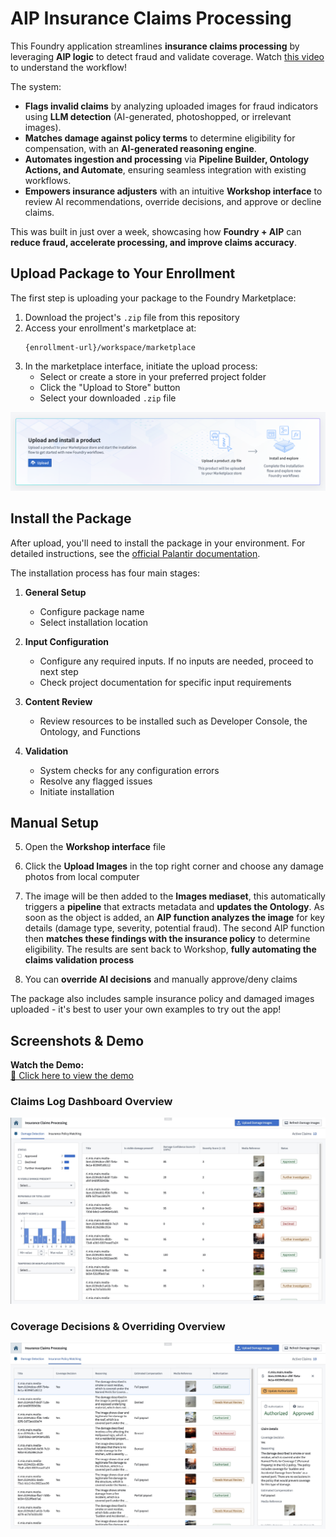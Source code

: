 # AIP Insurance Claims Processing

This Foundry application streamlines **insurance claims processing** by leveraging **AIP logic** to detect fraud and validate coverage. Watch [this video](https://youtu.be/2uGwu4hJiYw?si=cih3Pur0X7nGfj72) to understand the workflow!

The system:

- **Flags invalid claims** by analyzing uploaded images for fraud indicators using **LLM detection** (AI-generated, photoshopped, or irrelevant images).
- **Matches damage against policy terms** to determine eligibility for compensation, with an **AI-generated reasoning engine**.
- **Automates ingestion and processing** via **Pipeline Builder, Ontology Actions, and Automate**, ensuring seamless integration with existing workflows.
- **Empowers insurance adjusters** with an intuitive **Workshop interface** to review AI recommendations, override decisions, and approve or decline claims.

This was built in just over a week, showcasing how **Foundry + AIP** can **reduce fraud, accelerate processing, and improve claims accuracy**.

## Upload Package to Your Enrollment

The first step is uploading your package to the Foundry Marketplace:

1. Download the project's `.zip` file from this repository
2. Access your enrollment's marketplace at:
   ```
   {enrollment-url}/workspace/marketplace
   ```
3. In the marketplace interface, initiate the upload process:
   - Select or create a store in your preferred project folder
   - Click the "Upload to Store" button
   - Select your downloaded `.zip` file

![Marketplace Interface](images/upload_product_banner.png)

## Install the Package

After upload, you'll need to install the package in your environment. For detailed instructions, see the [official Palantir documentation](https://www.palantir.com/docs/foundry/marketplace/install-product).

The installation process has four main stages:

1. **General Setup**
   - Configure package name
   - Select installation location

2. **Input Configuration**
   - Configure any required inputs. If no inputs are needed, proceed to next step
   - Check project documentation for specific input requirements

3. **Content Review**
   - Review resources to be installed such as Developer Console, the Ontology, and Functions

4. **Validation**
   - System checks for any configuration errors
   - Resolve any flagged issues
   - Initiate installation
  
## Manual Setup

5. Open the **Workshop interface** file

6. Click the **Upload Images** in the top right corner and choose any damage photos from local computer

7. The image will be then added to the **Images mediaset**, this automatically triggers a **pipeline** that extracts metadata and **updates the Ontology**. As soon as the object is added, an **AIP function analyzes the image** for key details (damage type, severity, potential fraud). The second AIP function then **matches these findings with the insurance policy** to determine eligibility. The results are sent back to Workshop, **fully automating the claims validation process** 

8. You can **override AI decisions** and manually approve/deny claims

The package also includes sample insurance policy and damaged images uploaded - it's best to user your own examples to try out the app!

## Screenshots & Demo

**Watch the Demo:**  
[🔗 Click here to view the demo](https://youtu.be/2uGwu4hJiYw?si=cih3Pur0X7nGfj72)

### **Claims Log Dashboard Overview**
![Claims log dashboard overview](images/dashboard_view.jpg)

### **Coverage Decisions & Overriding Overview**
![Coverage decisions and overriding overview](images/dashboard_view_2.jpg)

